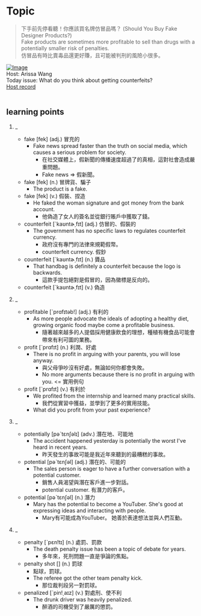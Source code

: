 # Topic

> 下手前先停看聽！你應該買名牌仿冒品嗎？ (Should You Buy Fake Designer Products?) <br>
> Fake products are sometimes more profitable to sell than drugs with a potentially smaller risk of penalties. <br>
> 仿冒品有時比賣毒品還更好賺，且可能被判刑的風險小很多。 <br>

[![Image](https://cdn.voicetube.com/assets/thumbnails/JC210FGwD-E.jpg)](https://www.youtube.com/embed/JC210FGwD-E?rel=0&showinfo=0&cc_load_policy=0&controls=1&autoplay=1&iv_load_policy=3&playsinline=1&wmode=transparent&start=189&end=194&enablejsapi=1&origin=https://tw.voicetube.com&widgetid=1)<br>
Host: Arissa Wang
<br>Today issue: What do you think about getting counterfeits?
<br>
[Host record](https://cdn.voicetube.com/tmp/everyday_records/1282207441874916/2386.mp3)
<br><br>
## learning points
1. _
	* fake  [fek] (adj.) 冒充的
        - Fake news spread faster than the truth on social media, which causes a serious problem for society.
            + 在社交媒體上，假新聞的傳播速度超過了的真相，這對社會造成嚴重問題。
            + Fake news => 假新聞。
	* fake [fek] (n.) 冒牌貨、騙子
        - The product is a fake.
	* fake [fek] (v.) 假裝、捏造
        - He faked the woman signature and got money from the bank account.
            + 他偽造了女人的簽名並從銀行賬戶中獲取了錢。
	* counterfeit [ˋkaʊntɚ͵fɪt] (adj.)  仿冒的、假裝的
        - The government has no specific laws to regulates counterfeit currency.
            + 政府沒有專門的法律來規範假幣。
            + counterfeit currency. 假鈔
	* counterfeit [ˋkaʊntɚ͵fɪt] (n.) 贗品
        - That handbag is definitely a counterfeit because the logo is backwards.
            + 這款手提包絕對是假冒的，因為徽標是反向的。
	* counterfeit [ˋkaʊntɚ͵fɪt] (v.) 偽造

2. _
	* profitable [ˋprɑfɪtəb!] (adj.) 有利的
        - As more people advocate the ideals of adopting a healthy diet, growing organic food maybe come a profitable business.
            + 隨著越來越多的人提倡採用健康飲食的理想，種植有機食品可能會帶來有利可圖的業務。
	* profit [ˋprɑfɪt] (n.) 利潤、好處
        - There is no profit in arguing with your parents, you will lose anyway.
            + 與父母爭吵沒有好處，無論如何你都會失敗。
            + No more arguments because there is no profit in arguing with you. <= 實用例句
	* profit [ˋprɑfɪt] (v.) 有利於
        - We profited from the internship and learned many practical skills.
            + 我們從實習中獲益，並學到了更多的實用技能。
        - What did you profit from your past experience?

3. _
	* potentially [pəˋtɛnʃəlɪ] (adv.) 潛在地、可能地
        - The accident happened yesterday is potentially the worst I've heard in recent years.
            + 昨天發生的事故可能是我近年來聽到的最糟糕的事故。
	* potential [pəˋtɛnʃəl] (adj.) 潛在的、可能的
        - The sales person is eager to have a further conversation with a potential customer.
            + 銷售人員渴望與潛在客戶進一步對話。
            + potential customer. 有潛力的客戶。
	* potential [pəˋtɛnʃəl] (n.) 潛力
        - Mary has the potential to become a YouTuber. She's good at expressing ideas and interacting with people.
            + Mary有可能成為YouTuber。 她善於表達想法並與人們互動。

4. _
	* penalty [ˋpɛn!tɪ] (n.) 處罰、罰款
        - The death penalty issue has been a topic of debate for years.
            + 多年來，死刑問題一直是爭論的焦點。
	* penalty shot [] (n.) 罰球
        - 點球，罰球。
        - The referee got the other team penalty kick.
            + 那位裁判段另一對罰球。
	* penalized [ˋpin!͵aɪz] (v.) 對處刑、使不利
        - The drunk driver was heavily penalized.
            + 醉酒的司機受到了嚴厲的懲罰。

